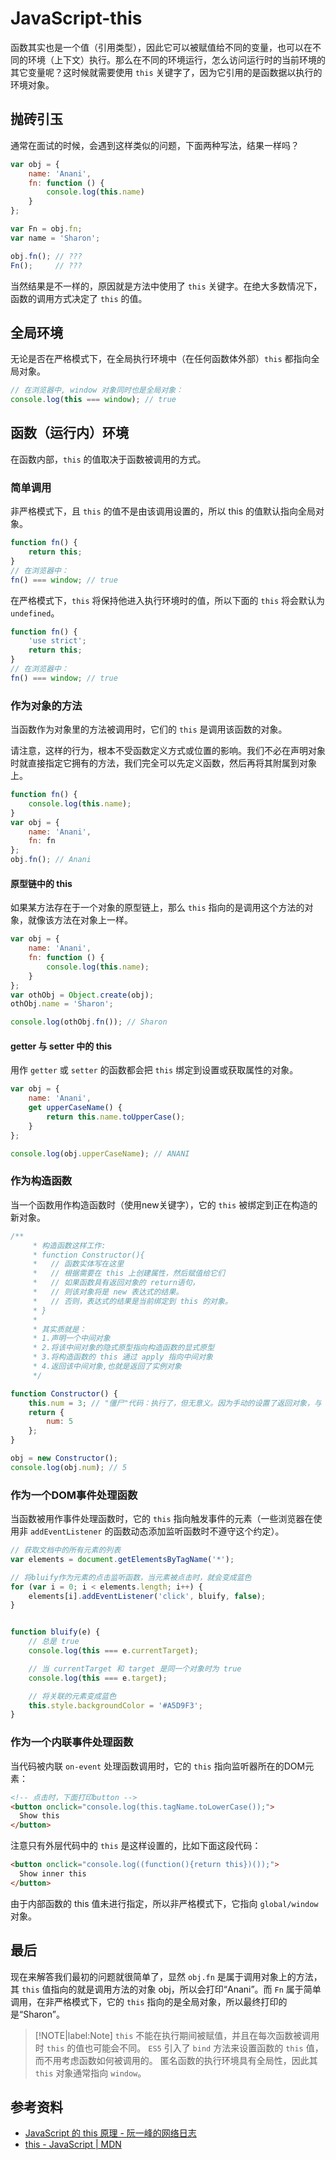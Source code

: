 # JavaScript-this
函数其实也是一个值（引用类型），因此它可以被赋值给不同的变量，也可以在不同的环境（上下文）执行。那么在不同的环境运行，怎么访问运行时的当前环境的其它变量呢？这时候就需要使用 `this` 关键字了，因为它引用的是函数据以执行的环境对象。

## 抛砖引玉
通常在面试的时候，会遇到这样类似的问题，下面两种写法，结果一样吗？

```javascript
var obj = {
    name: 'Anani',
    fn: function () {
        console.log(this.name)
    }
};

var Fn = obj.fn;
var name = 'Sharon';

obj.fn(); // ???
Fn();     // ???
```

当然结果是不一样的，原因就是方法中使用了 `this` 关键字。在绝大多数情况下，函数的调用方式决定了 `this` 的值。

## 全局环境
无论是否在严格模式下，在全局执行环境中（在任何函数体外部）`this` 都指向全局对象。

```javascript
// 在浏览器中, window 对象同时也是全局对象：
console.log(this === window); // true
```

## 函数（运行内）环境
在函数内部，`this` 的值取决于函数被调用的方式。

### 简单调用
非严格模式下，且 `this` 的值不是由该调用设置的，所以 this 的值默认指向全局对象。
```javascript
function fn() {
    return this;
}
// 在浏览器中：
fn() === window; // true
```
在严格模式下，`this` 将保持他进入执行环境时的值，所以下面的 `this` 将会默认为 `undefined`。
```javascript
function fn() {
    'use strict';
    return this;
}
// 在浏览器中：
fn() === window; // true
```

### 作为对象的方法
当函数作为对象里的方法被调用时，它们的 `this` 是调用该函数的对象。

请注意，这样的行为，根本不受函数定义方式或位置的影响。我们不必在声明对象时就直接指定它拥有的方法，我们完全可以先定义函数，然后再将其附属到对象上。

```javascript
function fn() {
    console.log(this.name);
}
var obj = {
    name: 'Anani',
    fn: fn
};
obj.fn(); // Anani
```

#### 原型链中的 this
如果某方法存在于一个对象的原型链上，那么 `this` 指向的是调用这个方法的对象，就像该方法在对象上一样。

```javascript
var obj = {
    name: 'Anani',
    fn: function () {
        console.log(this.name);
    }
};
var othObj = Object.create(obj);
othObj.name = 'Sharon';

console.log(othObj.fn()); // Sharon
```

#### getter 与 setter 中的 this
用作 `getter` 或 `setter` 的函数都会把 `this` 绑定到设置或获取属性的对象。

```javascript
var obj = {
    name: 'Anani',
    get upperCaseName() {
        return this.name.toUpperCase();
    }
};

console.log(obj.upperCaseName); // ANANI
```

### 作为构造函数
当一个函数用作构造函数时（使用new关键字），它的 `this` 被绑定到正在构造的新对象。

```javascript
/**
     * 构造函数这样工作:
     * function Constructor(){
     *   // 函数实体写在这里
     *   // 根据需要在 this 上创建属性，然后赋值给它们
     *   // 如果函数具有返回对象的 return语句，
     *   // 则该对象将是 new 表达式的结果。 
     *   // 否则，表达式的结果是当前绑定到 this 的对象。
     * }
     * 
     * 其实质就是：
     * 1.声明一个中间对象
     * 2.将该中间对象的隐式原型指向构造函数的显式原型
     * 3.将构造函数的 this 通过 apply 指向中间对象
     * 4.返回该中间对象,也就是返回了实例对象
     */

function Constructor() {
    this.num = 3; // "僵尸"代码：执行了，但无意义。因为手动的设置了返回对象，与 this 绑定的默认对象被丢弃了
    return {
        num: 5
    };
}

obj = new Constructor();
console.log(obj.num); // 5
```

### 作为一个DOM事件处理函数
当函数被用作事件处理函数时，它的 `this` 指向触发事件的元素（一些浏览器在使用非 `addEventListener` 的函数动态添加监听函数时不遵守这个约定）。

```javascript
// 获取文档中的所有元素的列表
var elements = document.getElementsByTagName('*');

// 将bluify作为元素的点击监听函数，当元素被点击时，就会变成蓝色
for (var i = 0; i < elements.length; i++) {
    elements[i].addEventListener('click', bluify, false);
}


function bluify(e) {
    // 总是 true
    console.log(this === e.currentTarget);

    // 当 currentTarget 和 target 是同一个对象时为 true
    console.log(this === e.target);

    // 将关联的元素变成蓝色
    this.style.backgroundColor = '#A5D9F3';
}
```

### 作为一个内联事件处理函数
当代码被内联 `on-event` 处理函数调用时，它的 `this` 指向监听器所在的DOM元素：

```html
<!-- 点击时，下面打印button -->
<button onclick="console.log(this.tagName.toLowerCase());">
  Show this
</button>
```

注意只有外层代码中的 `this` 是这样设置的，比如下面这段代码：

```html
<button onclick="console.log((function(){return this})());">
  Show inner this
</button>
```

由于内部函数的 this 值未进行指定，所以非严格模式下，它指向 `global/window` 对象。

## 最后
现在来解答我们最初的问题就很简单了，显然 `obj.fn` 是属于调用对象上的方法，其 `this` 值指向的就是调用方法的对象 obj，所以会打印“Anani”。而 `Fn` 属于简单调用，在非严格模式下，它的 `this` 指向的是全局对象，所以最终打印的是“Sharon”。

> [!NOTE|label:Note]
> `this` 不能在执行期间被赋值，并且在每次函数被调用时 `this` 的值也可能会不同。
> `ES5` 引入了 `bind` 方法来设置函数的 `this` 值，而不用考虑函数如何被调用的。
> 匿名函数的执行环境具有全局性，因此其 `this` 对象通常指向 `window`。

## 参考资料
 * [JavaScript 的 this 原理 - 阮一峰的网络日志](http://www.ruanyifeng.com/blog/2018/06/javascript-this.html)
 * [this - JavaScript | MDN](https://developer.mozilla.org/en-US/docs/Web/JavaScript/Reference/Operators/this)

